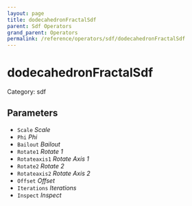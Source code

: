 ```yaml
---
layout: page
title: dodecahedronFractalSdf
parent: Sdf Operators
grand_parent: Operators
permalink: /reference/operators/sdf/dodecahedronFractalSdf
---
```


# dodecahedronFractalSdf

Category: sdf



## Parameters

* `Scale` *Scale*
* `Phi` *Phi*
* `Bailout` *Bailout*
* `Rotate1` *Rotate 1*
* `Rotateaxis1` *Rotate Axis 1*
* `Rotate2` *Rotate 2*
* `Rotateaxis2` *Rotate Axis 2*
* `Offset` *Offset*
* `Iterations` *Iterations*
* `Inspect` *Inspect*